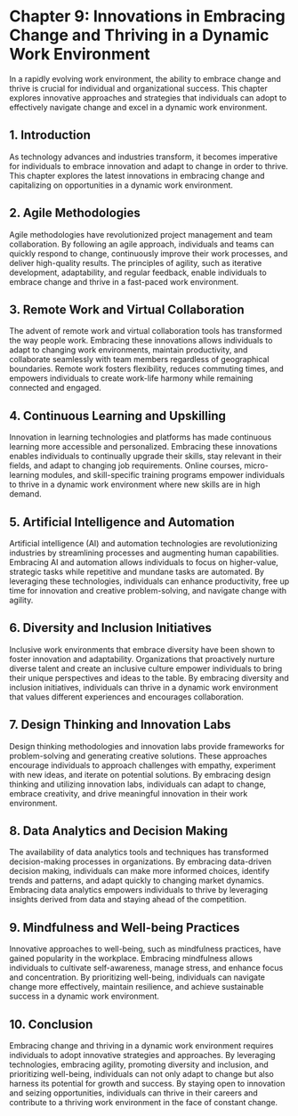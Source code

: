 Chapter 9: Innovations in Embracing Change and Thriving in a Dynamic Work Environment
=====================================================================================

In a rapidly evolving work environment, the ability to embrace change and thrive is crucial for individual and organizational success. This chapter explores innovative approaches and strategies that individuals can adopt to effectively navigate change and excel in a dynamic work environment.

**1. Introduction**
-------------------

As technology advances and industries transform, it becomes imperative for individuals to embrace innovation and adapt to change in order to thrive. This chapter explores the latest innovations in embracing change and capitalizing on opportunities in a dynamic work environment.

**2. Agile Methodologies**
--------------------------

Agile methodologies have revolutionized project management and team collaboration. By following an agile approach, individuals and teams can quickly respond to change, continuously improve their work processes, and deliver high-quality results. The principles of agility, such as iterative development, adaptability, and regular feedback, enable individuals to embrace change and thrive in a fast-paced work environment.

**3. Remote Work and Virtual Collaboration**
--------------------------------------------

The advent of remote work and virtual collaboration tools has transformed the way people work. Embracing these innovations allows individuals to adapt to changing work environments, maintain productivity, and collaborate seamlessly with team members regardless of geographical boundaries. Remote work fosters flexibility, reduces commuting times, and empowers individuals to create work-life harmony while remaining connected and engaged.

**4. Continuous Learning and Upskilling**
-----------------------------------------

Innovation in learning technologies and platforms has made continuous learning more accessible and personalized. Embracing these innovations enables individuals to continually upgrade their skills, stay relevant in their fields, and adapt to changing job requirements. Online courses, micro-learning modules, and skill-specific training programs empower individuals to thrive in a dynamic work environment where new skills are in high demand.

**5. Artificial Intelligence and Automation**
---------------------------------------------

Artificial intelligence (AI) and automation technologies are revolutionizing industries by streamlining processes and augmenting human capabilities. Embracing AI and automation allows individuals to focus on higher-value, strategic tasks while repetitive and mundane tasks are automated. By leveraging these technologies, individuals can enhance productivity, free up time for innovation and creative problem-solving, and navigate change with agility.

**6. Diversity and Inclusion Initiatives**
------------------------------------------

Inclusive work environments that embrace diversity have been shown to foster innovation and adaptability. Organizations that proactively nurture diverse talent and create an inclusive culture empower individuals to bring their unique perspectives and ideas to the table. By embracing diversity and inclusion initiatives, individuals can thrive in a dynamic work environment that values different experiences and encourages collaboration.

**7. Design Thinking and Innovation Labs**
------------------------------------------

Design thinking methodologies and innovation labs provide frameworks for problem-solving and generating creative solutions. These approaches encourage individuals to approach challenges with empathy, experiment with new ideas, and iterate on potential solutions. By embracing design thinking and utilizing innovation labs, individuals can adapt to change, embrace creativity, and drive meaningful innovation in their work environment.

**8. Data Analytics and Decision Making**
-----------------------------------------

The availability of data analytics tools and techniques has transformed decision-making processes in organizations. By embracing data-driven decision making, individuals can make more informed choices, identify trends and patterns, and adapt quickly to changing market dynamics. Embracing data analytics empowers individuals to thrive by leveraging insights derived from data and staying ahead of the competition.

**9. Mindfulness and Well-being Practices**
-------------------------------------------

Innovative approaches to well-being, such as mindfulness practices, have gained popularity in the workplace. Embracing mindfulness allows individuals to cultivate self-awareness, manage stress, and enhance focus and concentration. By prioritizing well-being, individuals can navigate change more effectively, maintain resilience, and achieve sustainable success in a dynamic work environment.

**10. Conclusion**
------------------

Embracing change and thriving in a dynamic work environment requires individuals to adopt innovative strategies and approaches. By leveraging technologies, embracing agility, promoting diversity and inclusion, and prioritizing well-being, individuals can not only adapt to change but also harness its potential for growth and success. By staying open to innovation and seizing opportunities, individuals can thrive in their careers and contribute to a thriving work environment in the face of constant change.
